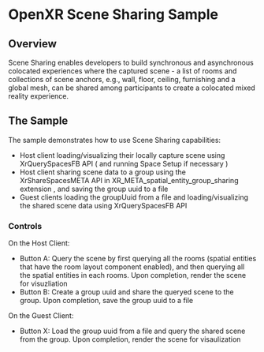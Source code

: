 # OpenXR Scene Sharing Sample

## Overview
Scene Sharing enables developers to build synchronous and asynchronous colocated experiences where the captured scene - a list of rooms and collections of scene anchors, e.g., wall, floor, ceiling, furnishing and a global mesh, can be shared among participants to create a colocated mixed reality experience.


## The Sample
The sample demonstrates how to use Scene Sharing capabilities:
* Host client loading/visualizing their locally capture scene using XrQuerySpacesFB API ( and running Space Setup if necessary )
* Host client sharing scene data to a group using the XrShareSpacesMETA API in XR_META_spatial_entity_group_sharing extension , and saving the group uuid to a file
* Guest clients loading the groupUuid from a file and loading/visualizing the shared scene data using XrQuerySpacesFB API

### Controls
On the Host Client:
- Button A: Query the scene by first querying all the rooms (spatial entities that have the room layout component enabled), and then querying all the spatial entities in each rooms. Upon completion, render the scene for visuzliation
- Button B: Create a group uuid and share the queryed scene to the group. Upon completion, save the group uuid to a file

On the Guest Client:
- Button X: Load the group uuid from a file and query the shared scene from the group. Upon completion, render the scene for visaulization
